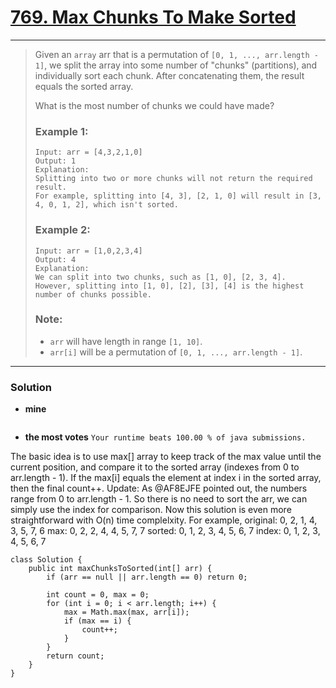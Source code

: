 # [769. Max Chunks To Make Sorted](https://leetcode.com/problems/max-chunks-to-make-sorted/description/)
---

> Given an `array` arr that is a permutation of `[0, 1, ..., arr.length - 1]`, we split the array into some number of "chunks" (partitions), and individually sort each chunk.  After concatenating them, the result equals the sorted array.
>
> What is the most number of chunks we could have made?
>
> ### Example 1:
> ```
> Input: arr = [4,3,2,1,0]
> Output: 1
> Explanation:
> Splitting into two or more chunks will not return the required result.
> For example, splitting into [4, 3], [2, 1, 0] will result in [3, 4, 0, 1, 2], which isn't sorted.
> ```
>
> ### Example 2:
> ```
> Input: arr = [1,0,2,3,4]
> Output: 4
> Explanation:
> We can split into two chunks, such as [1, 0], [2, 3, 4].
> However, splitting into [1, 0], [2], [3], [4] is the highest number of chunks possible.
> ```
>
> ### Note:
> * `arr` will have length in range `[1, 10]`.
> * `arr[i]` will be a permutation of `[0, 1, ..., arr.length - 1]`.

---

### Solution
* **mine**
```
```

* **the most votes**  `Your runtime beats 100.00 % of java submissions.`

The basic idea is to use max[] array to keep track of the max value until the current position, and compare it to the sorted array (indexes from 0 to arr.length - 1). If the max[i] equals the element at index i in the sorted array, then the final count++.
Update: As @AF8EJFE pointed out, the numbers range from 0 to arr.length - 1. So there is no need to sort the arr, we can simply use the index for comparison. Now this solution is even more straightforward with O(n) time complelxity.
For example,
        original: 0, 2, 1, 4, 3, 5, 7, 6
        max:      0, 2, 2, 4, 4, 5, 7, 7
        sorted:   0, 1, 2, 3, 4, 5, 6, 7
        index:    0, 1, 2, 3, 4, 5, 6, 7
```
class Solution {
    public int maxChunksToSorted(int[] arr) {
        if (arr == null || arr.length == 0) return 0;

        int count = 0, max = 0;
        for (int i = 0; i < arr.length; i++) {
            max = Math.max(max, arr[i]);
            if (max == i) {
                count++;
            }
        }
        return count;
    }
}
```

